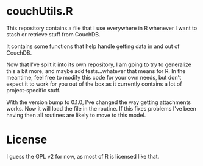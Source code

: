 # couchUtils.R

This repository contains a file that I use everywhere in R whenever I
want to stash or retrieve stuff from CouchDB.

It contains some functions that help handle getting data in and out of
CouchDB.

Now that I've split it into its own repository, I am going to try to
generalize this a bit more, and maybe add tests...whatever that means
for R.  In the meantime, feel free to modify this code for your own
needs, but don't expect it to work for you out of the box as it
currently contains a lot of project-specific stuff.

With the version bump to 0.1.0, I've changed the way getting
attachments works.  Now it will load the file in the routine.  If this
fixes problems I've been having then all routines are likely to move
to this model.

# License


I guess the GPL v2 for now, as most of R is licensed like that.

